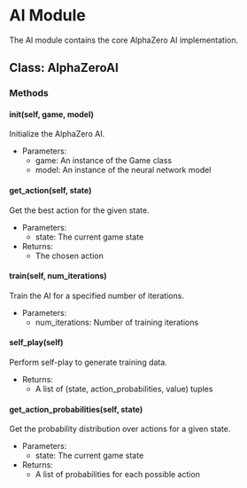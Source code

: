 # AI Module

The AI module contains the core AlphaZero AI implementation.

## Class: AlphaZeroAI

### Methods

#### __init__(self, game, model)
Initialize the AlphaZero AI.

- Parameters:
  - game: An instance of the Game class
  - model: An instance of the neural network model

#### get_action(self, state)
Get the best action for the given state.

- Parameters:
  - state: The current game state
- Returns:
  - The chosen action

#### train(self, num_iterations)
Train the AI for a specified number of iterations.

- Parameters:
  - num_iterations: Number of training iterations

#### self_play(self)
Perform self-play to generate training data.

- Returns:
  - A list of (state, action_probabilities, value) tuples

#### get_action_probabilities(self, state)
Get the probability distribution over actions for a given state.

- Parameters:
  - state: The current game state
- Returns:
  - A list of probabilities for each possible action

